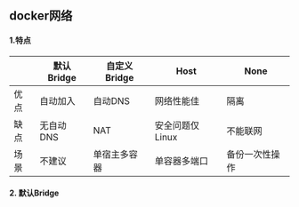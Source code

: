 ## docker网络

#### 1.特点

|      | 默认Bridge | 自定义Bridge | Host            | None           |
| ---- | ---------- | ------------ | --------------- | -------------- |
| 优点 | 自动加入   | 自动DNS      | 网络性能佳      | 隔离           |
| 缺点 | 无自动DNS  | NAT          | 安全问题仅Linux | 不能联网       |
| 场景 | 不建议     | 单宿主多容器 | 单容器多端口    | 备份一次性操作 |

#### 2. 默认Bridge